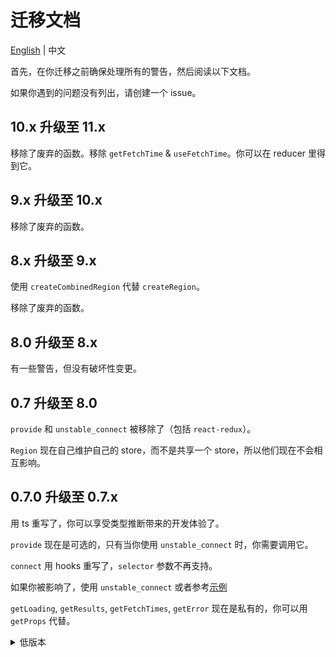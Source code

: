# 迁移文档

[English](https://github.com/regionjs/region-core/blob/master/docs/Migrate.md) | 中文

首先，在你迁移之前确保处理所有的警告，然后阅读以下文档。

如果你遇到的问题没有列出，请创建一个 issue。

## 10.x 升级至 11.x

移除了废弃的函数。移除 `getFetchTime` & `useFetchTime`。你可以在 reducer 里得到它。

## 9.x 升级至 10.x

移除了废弃的函数。

## 8.x 升级至 9.x

使用 `createCombinedRegion` 代替 `createRegion`。

移除了废弃的函数。

## 8.0 升级至 8.x

有一些警告，但没有破坏性变更。

## 0.7 升级至 8.0

`provide` 和 `unstable_connect` 被移除了（包括 `react-redux`）。

`Region` 现在自己维护自己的 store，而不是共享一个 store，所以他们现在不会相互影响。

## 0.7.0 升级至 0.7.x

用 ts 重写了，你可以享受类型推断带来的开发体验了。

`provide` 现在是可选的，只有当你使用 `unstable_connect` 时，你需要调用它。

`connect` 用 hooks 重写了，`selector` 参数不再支持。

如果你被影响了，使用 `unstable_connect` 或者参考[示例](https://github.com/regionjs/region-core/blob/master/example/src/Selector/index.jsx)

`getLoading`, `getResults`, `getFetchTimes`, `getError` 现在是私有的，你可以用 `getProps` 代替。

<details>
  <summary>
    低版本
  </summary>
  
## 0.6 升级至 0.7

由于支持新的 `useProps` hook，你需要升级 `react@16.8` 以及 `react-redux@6` （如果你用了 react-redux 的话）。

## 0.6.0 升级至 0.6.x

有一些方法被修改为 private_ 前缀，如果你没有使用，此次改动对你没有影响。

它们是 `private_setState`, `private_reducer`, `private_selectorFactory` (从 `mapResultsToProps` 重命名)。

## 0.5 升级至 0.6

包已经重命名为 `region-core` 和 `region-shortcut`，当然 `redux-loadings` 依旧会持续一段时间。

expireTime 现在默认为 0，你可以移除所有的 forceUpdate 了。

或者如果你需要 expireTime ，你可以用 [Region](https://github.com/regionjs/region-core/blob/master/docs/Document-zh_CN.md#Region) 来设置。

如果你在使用自己的 store，创建一个文件名为 `Provider.js`，然后写：

```javascript
import { getProvider } from 'region-shortcut';
import store, { reducers } from './store';

const Provider = getProvider({ store, reducers });

export default Provider;
```

## 0.5.0 升级至 0.5.1

set 与 load 重构了，处理某些值如 null 和 promise 时会有细微的差别，且某些不被推荐的情况下 forceUpdate 的处理有有区别。

如果你没有使用推荐之外的用法，此次重构对你没有影响。

## 0.4 升级至 0.5

你可以用 `Provider` 代替 `reducer`，因为 store 已经内置了。

这一步不是必须的。

```javascript
import { Provider } from 'react-redux';
import store from './store';

<Provider store={store}>
  <App />
</Provider>
```

==>

```javascript
import { Provider } from 'redux-loadings';

<Provider>
  <App />
</Provider>
```

## 0.3 升级至 0.4

在 0.3，如果没有 `load`，`loading` 是 `undefined`。 现在它是 `true`。 你可以通过设置 `strictLoading` 为 `false` 来使用之前的逻辑。

```javascript
setConfig({ store, reducerPath: 'result', strictLoading: false });
```

## 0.2 升级至 0.3

### 不再需要 redux-thunk

```javascript
import thunk from 'redux-thunk';
const middleware = applyMiddleware(thunk);
```

==>

```javascript
const middleware = applyMiddleware();
```

### 需要传入 store

```javascript
import { reducer as result, setConfig } from 'redux-loadings';

const reducer = combineReducers({ result });
setConfig({ reducerPath: 'result' });
```

==>

```javascript
import { reducer as result, setConfig } from 'redux-loadings';

const reducer = combineReducers({ result });
// ...
const store = compose(middleware)(createStore)(reducer);
setConfig({ store, reducerPath: 'result' });
```

### 不需要用 dispatch 包裹 load

```javascript
dispatch(load(key, asyncFunction, props));
```

==>

```javascript
load(key, asyncFunction, props);
```

</details>
